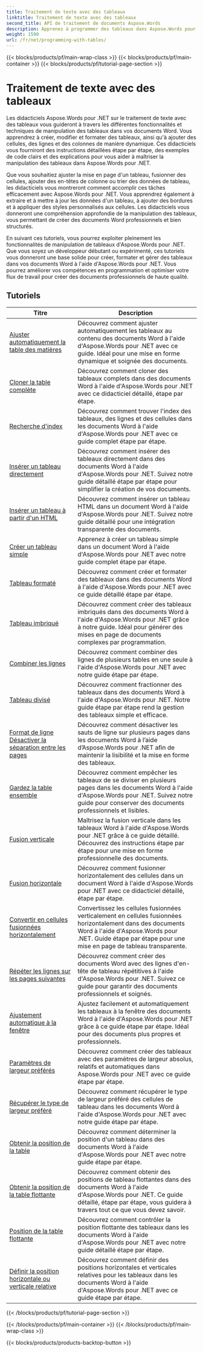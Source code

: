 ```yaml
---
title: Traitement de texte avec des tableaux
linktitle: Traitement de texte avec des tableaux
second_title: API de traitement de documents Aspose.Words
description: Apprenez à programmer des tableaux dans Aspose.Words pour .NET. Apprenez à créer, manipuler et formater des tableaux dans vos documents Word avec des didacticiels étape par étape et des exemples de code C#.
weight: 1590
url: /fr/net/programming-with-tables/
---
```


{{< blocks/products/pf/main-wrap-class >}}
{{< blocks/products/pf/main-container >}}
{{< blocks/products/pf/tutorial-page-section >}}

# Traitement de texte avec des tableaux

Les didacticiels Aspose.Words pour .NET sur le traitement de texte avec des tableaux vous guideront à travers les différentes fonctionnalités et techniques de manipulation des tableaux dans vos documents Word. Vous apprendrez à créer, modifier et formater des tableaux, ainsi qu'à ajouter des cellules, des lignes et des colonnes de manière dynamique. Ces didacticiels vous fourniront des instructions détaillées étape par étape, des exemples de code clairs et des explications pour vous aider à maîtriser la manipulation des tableaux dans Aspose.Words pour .NET.

Que vous souhaitiez ajuster la mise en page d'un tableau, fusionner des cellules, ajouter des en-têtes de colonne ou trier des données de tableau, les didacticiels vous montreront comment accomplir ces tâches efficacement avec Aspose.Words pour .NET. Vous apprendrez également à extraire et à mettre à jour les données d'un tableau, à ajouter des bordures et à appliquer des styles personnalisés aux cellules. Les didacticiels vous donneront une compréhension approfondie de la manipulation des tableaux, vous permettant de créer des documents Word professionnels et bien structurés.

En suivant ces tutoriels, vous pourrez exploiter pleinement les fonctionnalités de manipulation de tableaux d'Aspose.Words pour .NET. Que vous soyez un développeur débutant ou expérimenté, ces tutoriels vous donneront une base solide pour créer, formater et gérer des tableaux dans vos documents Word à l'aide d'Aspose.Words pour .NET. Vous pourrez améliorer vos compétences en programmation et optimiser votre flux de travail pour créer des documents professionnels de haute qualité.

 ## Tutoriels
| Titre | Description |
| --- | --- |
| [Ajuster automatiquement la table des matières](./auto-fit-table-to-contents/) | Découvrez comment ajuster automatiquement les tableaux au contenu des documents Word à l'aide d'Aspose.Words pour .NET avec ce guide. Idéal pour une mise en forme dynamique et soignée des documents. |
| [Cloner la table complète](./clone-complete-table/) | Découvrez comment cloner des tableaux complets dans des documents Word à l'aide d'Aspose.Words pour .NET avec ce didacticiel détaillé, étape par étape. |
| [Recherche d'index](./finding-index/) | Découvrez comment trouver l'index des tableaux, des lignes et des cellules dans les documents Word à l'aide d'Aspose.Words pour .NET avec ce guide complet étape par étape. |
| [Insérer un tableau directement](./insert-table-directly/) | Découvrez comment insérer des tableaux directement dans des documents Word à l'aide d'Aspose.Words pour .NET. Suivez notre guide détaillé étape par étape pour simplifier la création de vos documents. |
| [Insérer un tableau à partir d'un HTML](./insert-table-from-html/) | Découvrez comment insérer un tableau HTML dans un document Word à l'aide d'Aspose.Words pour .NET. Suivez notre guide détaillé pour une intégration transparente des documents. |
| [Créer un tableau simple](./create-simple-table/) | Apprenez à créer un tableau simple dans un document Word à l'aide d'Aspose.Words pour .NET avec notre guide complet étape par étape. |
| [Tableau formaté](./formatted-table/) | Découvrez comment créer et formater des tableaux dans des documents Word à l'aide d'Aspose.Words pour .NET avec ce guide détaillé étape par étape. |
| [Tableau imbriqué](./nested-table/) | Découvrez comment créer des tableaux imbriqués dans des documents Word à l'aide d'Aspose.Words pour .NET grâce à notre guide. Idéal pour générer des mises en page de documents complexes par programmation. |
| [Combiner les lignes](./combine-rows/) | Découvrez comment combiner des lignes de plusieurs tables en une seule à l'aide d'Aspose.Words pour .NET avec notre guide étape par étape. |
| [Tableau divisé](./split-table/) | Découvrez comment fractionner des tableaux dans des documents Word à l'aide d'Aspose.Words pour .NET. Notre guide étape par étape rend la gestion des tableaux simple et efficace. |
| [Format de ligne Désactiver la séparation entre les pages](./row-format-disable-break-across-pages/) | Découvrez comment désactiver les sauts de ligne sur plusieurs pages dans les documents Word à l’aide d’Aspose.Words pour .NET afin de maintenir la lisibilité et la mise en forme des tableaux. |
| [Gardez la table ensemble](./keep-table-together/) | Découvrez comment empêcher les tableaux de se diviser en plusieurs pages dans les documents Word à l'aide d'Aspose.Words pour .NET. Suivez notre guide pour conserver des documents professionnels et lisibles. |
| [Fusion verticale](./vertical-merge/) | Maîtrisez la fusion verticale dans les tableaux Word à l'aide d'Aspose.Words pour .NET grâce à ce guide détaillé. Découvrez des instructions étape par étape pour une mise en forme professionnelle des documents. |
| [Fusion horizontale](./horizontal-merge/) | Découvrez comment fusionner horizontalement des cellules dans un document Word à l'aide d'Aspose.Words pour .NET avec ce didacticiel détaillé, étape par étape. |
| [Convertir en cellules fusionnées horizontalement](./convert-to-horizontally-merged-cells/) | Convertissez les cellules fusionnées verticalement en cellules fusionnées horizontalement dans des documents Word à l'aide d'Aspose.Words pour .NET. Guide étape par étape pour une mise en page de tableau transparente. |
| [Répéter les lignes sur les pages suivantes](./repeat-rows-on-subsequent-pages/) | Découvrez comment créer des documents Word avec des lignes d'en-tête de tableau répétitives à l'aide d'Aspose.Words pour .NET. Suivez ce guide pour garantir des documents professionnels et soignés. |
| [Ajustement automatique à la fenêtre](./auto-fit-to-page-width/) | Ajustez facilement et automatiquement les tableaux à la fenêtre des documents Word à l'aide d'Aspose.Words pour .NET grâce à ce guide étape par étape. Idéal pour des documents plus propres et professionnels. |
| [Paramètres de largeur préférés](./preferred-width-settings/) | Découvrez comment créer des tableaux avec des paramètres de largeur absolus, relatifs et automatiques dans Aspose.Words pour .NET avec ce guide étape par étape. |
| [Récupérer le type de largeur préféré](./retrieve-preferred-width-type/) | Découvrez comment récupérer le type de largeur préféré des cellules de tableau dans les documents Word à l'aide d'Aspose.Words pour .NET avec notre guide étape par étape. |
| [Obtenir la position de la table](./get-table-position/) | Découvrez comment déterminer la position d'un tableau dans des documents Word à l'aide d'Aspose.Words pour .NET avec notre guide étape par étape. |
| [Obtenir la position de la table flottante](./get-floating-table-position/) | Découvrez comment obtenir des positions de tableau flottantes dans des documents Word à l'aide d'Aspose.Words pour .NET. Ce guide détaillé, étape par étape, vous guidera à travers tout ce que vous devez savoir. |
| [Position de la table flottante](./floating-table-position/) | Découvrez comment contrôler la position flottante des tableaux dans les documents Word à l'aide d'Aspose.Words pour .NET avec notre guide détaillé étape par étape. |
| [Définir la position horizontale ou verticale relative](./set-relative-horizontal-or-vertical-position/) | Découvrez comment définir des positions horizontales et verticales relatives pour les tableaux dans les documents Word à l'aide d'Aspose.Words pour .NET avec ce guide étape par étape. |
{{< /blocks/products/pf/tutorial-page-section >}}

{{< /blocks/products/pf/main-container >}}
{{< /blocks/products/pf/main-wrap-class >}}

{{< blocks/products/products-backtop-button >}}
